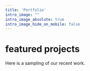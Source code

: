 ```yaml
---
title: 'Portfolio'
intro_image: ""
intro_image_absolute: true
intro_image_hide_on_mobile: false
---
```


# featured projects

Here is a sampling of our recent work.